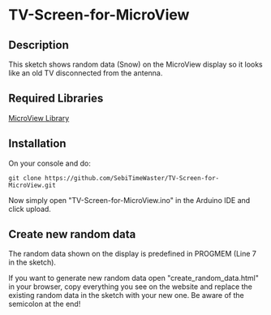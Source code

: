 # TV-Screen-for-MicroView

## Description
This sketch shows random data (Snow) on the MicroView display so it looks like an old TV disconnected from the antenna.

## Required Libraries
[MicroView Library](https://github.com/geekammo/MicroView-Arduino-Library/)


## Installation
On your console and do:
<pre><code>git clone https://github.com/SebiTimeWaster/TV-Screen-for-MicroView.git</code></pre>

Now simply open "TV-Screen-for-MicroView.ino" in the Arduino IDE and click upload.

## Create new random data
The random data shown on the display is predefined in PROGMEM (Line 7 in the sketch).

If you want to generate new random data open "create_random_data.html" in your browser, copy everything you see on the website and replace the existing random data in the sketch with your new one. Be aware of the semicolon at the end!
